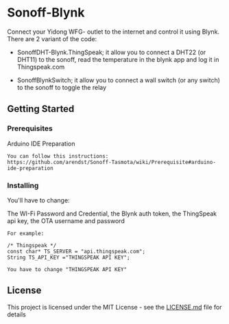 # Sonoff-Blynk
Connect your Yidong WFG- outlet to the internet and control it using Blynk.
There are 2 variant of the code:
* SonoffDHT-Blynk.ThingSpeak; it allow you to connect a DHT22 (or DHT11) to the sonoff, read the temperature in the blynk app and log it in Thingspeak.com 

* SonoffBlynkSwitch; it allow you  to connect a wall switch (or any switch) to the sonoff to toggle the relay


## Getting Started

### Prerequisites

Arduino IDE Preparation

```
You can follow this instructions:
https://github.com/arendst/Sonoff-Tasmota/wiki/Prerequisite#arduino-ide-preparation
```

### Installing

You'll have to change:

The WI-Fi Password and Credential, the Blynk auth token, the ThingSpeak api key, the OTA username and password

```
For example:

/* Thingspeak */
const char* TS_SERVER = "api.thingspeak.com";
String TS_API_KEY ="THINGSPEAK API KEY";

You have to change "THINGSPEAK API KEY"
```

## License

This project is licensed under the MIT License - see the [LICENSE.md](LICENSE.md) file for details
